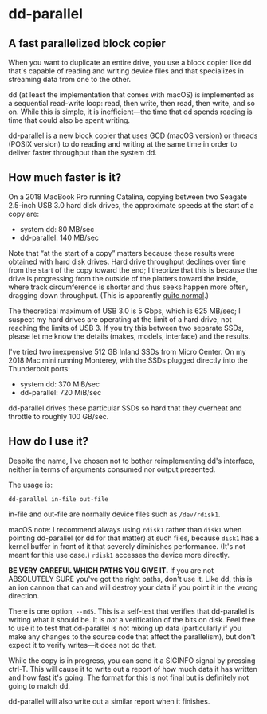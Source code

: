 # dd-parallel
## A fast parallelized block copier

When you want to duplicate an entire drive, you use a block copier like dd that's capable of reading and writing device files and that specializes in streaming data from one to the other.

dd (at least the implementation that comes with macOS) is implemented as a sequential read-write loop: read, then write, then read, then write, and so on. While this is simple, it is inefficient—the time that dd spends reading is time that could also be spent writing.

dd-parallel is a new block copier that uses GCD (macOS version) or threads (POSIX version) to do reading and writing at the same time in order to deliver faster throughput than the system dd.

## How much faster is it?

On a 2018 MacBook Pro running Catalina, copying between two Seagate 2.5-inch USB 3.0 hard disk drives, the approximate speeds at the start of a copy are:

- system dd: 80 MB/sec
- dd-parallel: 140 MB/sec

Note that “at the start of a copy” matters because these results were obtained with hard disk drives. Hard drive throughput declines over time from the start of the copy toward the end; I theorize that this is because the drive is progressing from the outside of the platters toward the inside, where track circumference is shorter and thus seeks happen more often, dragging down throughput. (This is apparently [quite normal](https://www.tomshardware.com/reviews/understanding-hard-drive-performance,1557-9.html).)

The theoretical maximum of USB 3.0 is 5 Gbps, which is 625 MB/sec; I suspect my hard drives are operating at the limit of a hard drive, not reaching the limits of USB 3. If you try this between two separate SSDs, please let me know the details (makes, models, interface) and the results.

I've tried two inexpensive 512 GB Inland SSDs from Micro Center. On my 2018 Mac mini running Monterey, with the SSDs plugged directly into the Thunderbolt ports:

- system dd: 370 MiB/sec 
- dd-parallel: 720 MiB/sec

dd-parallel drives these particular SSDs so hard that they overheat and throttle to roughly 100 GB/sec.

## How do I use it?

Despite the name, I've chosen not to bother reimplementing dd's interface, neither in terms of arguments consumed nor output presented.

The usage is:

	dd-parallel in-file out-file
	
in-file and out-file are normally device files such as `/dev/rdisk1`.

macOS note: I recommend always using `rdisk1` rather than `disk1` when pointing dd-parallel (or dd for that matter) at such files, because `disk1` has a kernel buffer in front of it that severely diminishes performance. (It's not meant for this use case.) `rdisk1` accesses the device more directly.

**BE VERY CAREFUL WHICH PATHS YOU GIVE IT.** If you are not ABSOLUTELY SURE you've got the right paths, don't use it. Like dd, this is an ion cannon that can and will destroy your data if you point it in the wrong direction.

There is one option, `--md5`. This is a self-test that verifies that dd-parallel is writing what it should be. It is *not* a verification of the bits on disk. Feel free to use it to test that dd-parallel is not mixing up data (particularly if you make any changes to the source code that affect the parallelism), but don't expect it to verify writes—it does not do that.

While the copy is in progress, you can send it a SIGINFO signal by pressing ctrl-T. This will cause it to write out a report of how much data it has written and how fast it's going. The format for this is not final but is definitely not going to match dd.

dd-parallel will also write out a similar report when it finishes.
